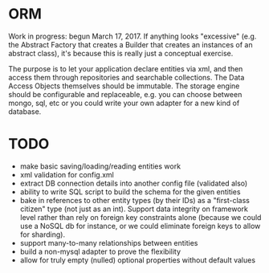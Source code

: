 # ORM

Work in progress: begun March 17, 2017. If anything looks "excessive" (e.g. the Abstract Factory that creates a Builder that creates an instances of an abstract class), it's because this is really just a conceptual exercise.

The purpose is to let your application declare entities via xml, and then access them through repositories and searchable collections. The Data Access Objects themselves should be immutable. The storage engine should be configurable and replaceable, e.g. you can choose between mongo, sql, etc or you could write your own adapter for a new kind of database.

# TODO
 - make basic saving/loading/reading entities work
 - xml validation for config.xml
 - extract DB connection details into another config file (validated also)
 - ability to write SQL script to build the schema for the given entities
 - bake in references to other entity types (by their IDs) as a "first-class citizen" type (not just as an int). Support data integrity on framework level rather than rely on foreign key constraints alone (because we could use a NoSQL db for instance, or we could eliminate foreign keys to allow for sharding).
 - support many-to-many relationships between entities
 - build a non-mysql adapter to prove the flexibility
 - allow for truly empty (nulled) optional properties without default values
